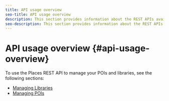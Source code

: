 ```yaml
---
title: API usage overview
seo-title: API usage overview
description: This section provides information about the REST APIs available for Location Service.
seo-description: This section provides information about the REST APIs available for Location Service.
---
```


# API usage overview {#api-usage-overview}

To use the Places REST API to manage your POIs and libraries, see the following sections:

* [Managing Libraries](/help/web-service-api/api-usage/manage-libraries/manage-libraries.md)
* [Managing POIs](/help/web-service-api/api-usage/manage-pois/manage-pois.md)